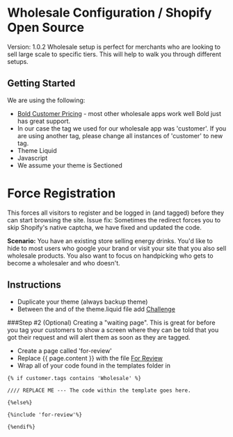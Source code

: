 # Wholesale Configuration / Shopify Open Source
Version: 1.0.2
Wholesale setup is perfect for merchants who are looking to sell large scale to specific tiers. This will help to walk you through different
setups.


## Getting Started

We are using the following:
* [Bold Customer Pricing](http://apps.shopify.com/customer-pricing?ref=micainteractive) - most other wholesale apps work well Bold just has great support.
* In our case the tag we used for our wholesale app was 'customer'. If you are using another tag, please change all instances of 'customer' to new tag.
* Theme Liquid
* Javascript
* We assume your theme is Sectioned


# Force Registration
This forces all visitors to register and be logged in (and tagged) before they can start browsing the site.
Issue fix: Sometimes the redirect forces you to skip Shopify's native captcha, we have fixed and updated the code.

**Scenario:**
You have an existing store selling energy drinks. You'd like to hide to most users who google your brand or visit your site that you also sell wholesale products. You also want to focus on handpicking who gets to become a wholesaler and who doesn't.

## Instructions

* Duplicate your theme (always backup theme)
* Between the <head> and </head> of the theme.liquid file add [Challenge](https://github.com/mikhailarden/Shopify-OpenSource/blob/master/Wholesale%20Configuration/Challenge)

###Step #2 (Optional)
Creating a "waiting page". This is great for before you tag your customers to show a screen where they can be told that you got their request and will alert them as soon as they are tagged.

* Create a page called 'for-review'
* Replace  {{ page.content }} with the file [For Review](https://github.com/mikhailarden/Shopify-OpenSource/blob/master/Wholesale%20Configuration/For%20Review)
* Wrap all of your code found in the templates folder in

```
{% if customer.tags contains 'Wholesale' %}

//// REPLACE ME --- The code within the template goes here.

{%else%}

{%include 'for-review'%}

{%endif%}
```
